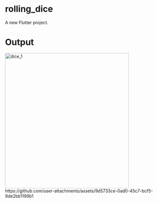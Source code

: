 # rolling_dice

A new Flutter project.

# Output
<img width="407" height="443" alt="dice_1" src="https://github.com/user-attachments/assets/ee185e55-9339-43a7-88bd-ce0d5c79df24" />
https://github.com/user-attachments/assets/9d5733ce-0ad0-45c7-bcf5-9de2bb1199b1




